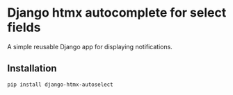 # Django htmx autocomplete for select fields

A simple reusable Django app for displaying notifications.

## Installation

```bash
pip install django-htmx-autoselect
